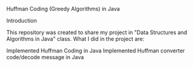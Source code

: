Huffman Coding (Greedy Algorithms) in Java

Introduction

This repository was created to share my project in "Data Structures and Algorithms in Java" class.
What I did in the project are:

Implemented Huffman Coding in Java
Implemented Huffman converter code/decode message in Java
